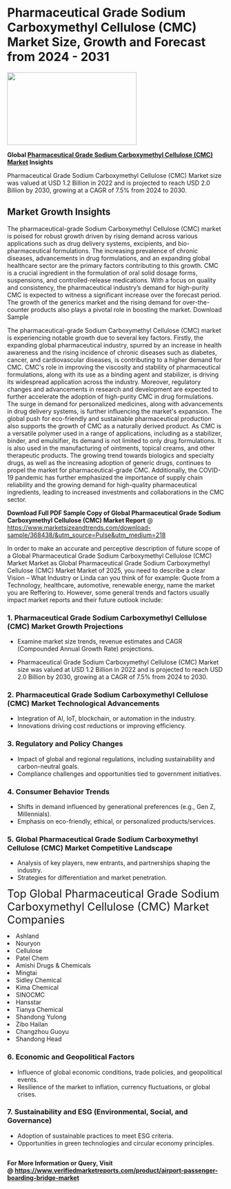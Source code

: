 <H1>Pharmaceutical Grade Sodium Carboxymethyl Cellulose (CMC) Market Size, Growth and Forecast from 2024 - 2031</H1><img class="aligncenter size-medium wp-image-584254" src="https://thirdeyenews.in/wp-content/uploads/2024/09/Global-Market-Research-300x168.jpeg" alt="" width="300" height="168" /><p><strong>Global&nbsp;<a href="https://www.marketsizeandtrends.com/download-sample/368438/&amp;utm_source=Pulse&amp;utm_medium=218">Pharmaceutical Grade Sodium Carboxymethyl Cellulose (CMC) Market</a> Insights</strong></p><p>Pharmaceutical Grade Sodium Carboxymethyl Cellulose (CMC) Market size was valued at USD 1.2 Billion in 2022 and is projected to reach USD 2.0 Billion by 2030, growing at a CAGR of 7.5% from 2024 to 2030.</p><p><h2>Market Growth Insights</h2> <p>The pharmaceutical-grade Sodium Carboxymethyl Cellulose (CMC) market is poised for robust growth driven by rising demand across various applications such as drug delivery systems, excipients, and bio-pharmaceutical formulations. The increasing prevalence of chronic diseases, advancements in drug formulations, and an expanding global healthcare sector are the primary factors contributing to this growth. CMC is a crucial ingredient in the formulation of oral solid dosage forms, suspensions, and controlled-release medications. With a focus on quality and consistency, the pharmaceutical industry’s demand for high-purity CMC is expected to witness a significant increase over the forecast period. The growth of the generics market and the rising demand for over-the-counter products also plays a pivotal role in boosting the market. Download Sample</p> <p>The pharmaceutical-grade Sodium Carboxymethyl Cellulose (CMC) market is experiencing notable growth due to several key factors. Firstly, the expanding global pharmaceutical industry, spurred by an increase in health awareness and the rising incidence of chronic diseases such as diabetes, cancer, and cardiovascular diseases, is contributing to a higher demand for CMC. CMC's role in improving the viscosity and stability of pharmaceutical formulations, along with its use as a binding agent and stabilizer, is driving its widespread application across the industry. Moreover, regulatory changes and advancements in research and development are expected to further accelerate the adoption of high-purity CMC in drug formulations. The surge in demand for personalized medicines, along with advancements in drug delivery systems, is further influencing the market's expansion. The global push for eco-friendly and sustainable pharmaceutical production also supports the growth of CMC as a naturally derived product. As CMC is a versatile polymer used in a range of applications, including as a stabilizer, binder, and emulsifier, its demand is not limited to only drug formulations. It is also used in the manufacturing of ointments, topical creams, and other therapeutic products. The growing trend towards biologics and specialty drugs, as well as the increasing adoption of generic drugs, continues to propel the market for pharmaceutical-grade CMC. Additionally, the COVID-19 pandemic has further emphasized the importance of supply chain reliability and the growing demand for high-quality pharmaceutical ingredients, leading to increased investments and collaborations in the CMC sector. </p><p><span class=""><strong>Download Full PDF Sample Copy of Global Pharmaceutical Grade Sodium Carboxymethyl Cellulose (CMC) Market Report</strong> @ <a href="https://www.marketsizeandtrends.com/download-sample/368438/&amp;utm_source=Pulse&amp;utm_medium=218" target="_blank">https://www.marketsizeandtrends.com/download-sample/368438/&amp;utm_source=Pulse&amp;utm_medium=218</a></span></p><p>In order to make an accurate and perceptive description of future scope of a Global&nbsp;Pharmaceutical Grade Sodium Carboxymethyl Cellulose (CMC) Market Market as Global&nbsp;Pharmaceutical Grade Sodium Carboxymethyl Cellulose (CMC) Market Market of 2025, you need to describe a clear Vision &ndash; What Industry or Linda can you think of for example: Quote from a Technology, healthcare, automotive, renewable energy, name the market you are Reffering to. However, some general trends and factors usually impact market reports and their future outlook include:</p><h3>1.&nbsp;<strong>Pharmaceutical Grade Sodium Carboxymethyl Cellulose (CMC) Market Growth Projections</strong></h3><ul><li>Examine market size trends, revenue estimates and CAGR (Compounded Annual Growth Rate) projections.</li><li><p>Pharmaceutical Grade Sodium Carboxymethyl Cellulose (CMC) Market size was valued at USD 1.2 Billion in 2022 and is projected to reach USD 2.0 Billion by 2030, growing at a CAGR of 7.5% from 2024 to 2030.</p></li></ul><h3>2.&nbsp;<strong>Pharmaceutical Grade Sodium Carboxymethyl Cellulose (CMC) Market Technological Advancements</strong></h3><ul><li>Integration of AI, IoT, blockchain, or automation in the industry.</li><li>Innovations driving cost reductions or improving efficiency.</li></ul><h3>3.&nbsp;<strong>Regulatory and Policy Changes</strong></h3><ul><li>Impact of global and regional regulations, including sustainability and carbon-neutral goals.</li><li>Compliance challenges and opportunities tied to government initiatives.</li></ul><h3>4.&nbsp;<strong>Consumer Behavior Trends</strong></h3><ul><li>Shifts in demand influenced by generational preferences (e.g., Gen Z, Millennials).</li><li>Emphasis on eco-friendly, ethical, or personalized products/services.</li></ul><h3>5.&nbsp;<strong>Global Pharmaceutical Grade Sodium Carboxymethyl Cellulose (CMC) Market Competitive Landscape</strong></h3><ul><li>Analysis of key players, new entrants, and partnerships shaping the industry.</li><li>Strategies for differentiation and market penetration.</li></ul><p data-pm-slice="1 1 []"><span style="color: inherit; font-family: inherit; font-size: 25px;">Top Global Pharmaceutical Grade Sodium Carboxymethyl Cellulose (CMC) Market Companies</span></p><div class="" data-test-id=""><p><li>Ashland</li><li> Nouryon</li><li> Cellulose</li><li> Patel Chem</li><li> Amishi Drugs & Chemicals</li><li> Mingtai</li><li> Sidley Chemical</li><li> Kima Chemical</li><li> SINOCMC</li><li> Hansstar</li><li> Tianya Chemical</li><li> Shandong Yulong</li><li> Zibo Hailan</li><li> Changzhou Guoyu</li><li> Shandong Head</li></p></div><h3>6.&nbsp;<strong>Economic and Geopolitical Factors</strong></h3><ul><li>Influence of global economic conditions, trade policies, and geopolitical events.</li><li>Resilience of the market to inflation, currency fluctuations, or global crises.</li></ul><h3>7.&nbsp;<strong>Sustainability and ESG (Environmental, Social, and Governance)</strong></h3><ul><li>Adoption of sustainable practices to meet ESG criteria.</li><li>Opportunities in green technologies and circular economy principles.</li></ul><h2><strong style="font-size: 14px;">For More Information or Query, Visit @&nbsp;</strong><a style="background-color: #ffffff; font-size: 14px;" href="https://www.marketsizeandtrends.com/report/pharmaceutical-grade-sodium-carboxymethyl-cellulose-cmc-market/" target="_blank">https://www.verifiedmarketreports.com/product/airport-passenger-boarding-bridge-market</a></h2>
